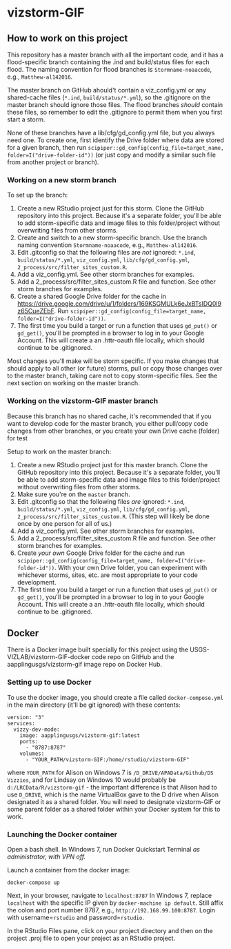 # vizstorm-GIF

## How to work on this project

This repository has a master branch with all the important code, and it has a flood-specific branch containing the .ind and build/status files for each flood. The naming convention for flood branches is `Stormname-noaacode`, e.g., `Matthew-al142016`.

The master branch on GitHub ahould't contain a viz_config.yml or any shared-cache files (`*.ind`, `build/status/*.yml`), so the .gitignore on the master branch should ignore those files. The flood branches *should* contain these files, so remember to edit the .gitignore to permit them when you first start a storm.

None of these branches have a lib/cfg/gd_config.yml file, but you always need one. To create one, first identify the Drive folder where data are stored for a given branch, then run `scipiper::gd_config(config_file=target_name, folder=I("drive-folder-id"))` (or just copy and modify a similar such file from another project or branch).

### Working on a new storm branch

To set up the branch:
1. Create a new RStudio project just for this storm. Clone the GitHub repository into this project. Because it's a separate folder, you'll be able to add storm-specific data and image files to this folder/project without overwriting files from other storms.
1. Create and switch to a new storm-specific branch. Use the branch naming convention `Stormname-noaacode`, e.g., `Matthew-al142016`.
1. Edit .gitconfig so that the following files are *not* ignored: `*.ind`, `build/status/*.yml`, `viz_config.yml`, `lib/cfg/gd_config.yml`, `2_process/src/filter_sites_custom.R`.
1. Add a viz_config.yml. See other storm branches for examples.
1. Add a 2_process/src/filter_sites_custom.R file and function. See other storm branches for examples.
1. Create a shared Google Drive folder for the cache in https://drive.google.com/drive/u/1/folders/169KSGMULk6eJxBTsIDQ0l9z65CueZEbF. Run `scipiper::gd_config(config_file=target_name, folder=I("drive-folder-id"))`.
1. The first time you build a target or run a function that uses `gd_put()` or `gd_get()`, you'll be prompted in a browser to log in to your Google Account. This will create a an .httr-oauth file locally, which should continue to be .gitignored.

Most changes you'll make will be storm specific. If you make changes that should apply to all other (or future) storms, pull or copy those changes over to the master branch, taking care not to copy storm-specific files. See the next section on working on the master branch.

### Working on the vizstorm-GIF master branch

Because this branch has no shared cache, it's recommended that if you want to develop code for the master branch, you either pull/copy code changes from other branches, or you create your own Drive cache (folder) for test

Setup to work on the master branch:
1. Create a new RStudio project just for this master branch. Clone the GitHub repository into this project. Because it's a separate folder, you'll be able to add storm-specific data and image files to this folder/project without overwriting files from other storms.
1. Make sure you're on the `master` branch.
1. Edit .gitconfig so that the following files *are* ignored: `*.ind`, `build/status/*.yml`, `viz_config.yml`, `lib/cfg/gd_config.yml`, `2_process/src/filter_sites_custom.R`. (This step will likely be done once by one person for all of us.)
1. Add a viz_config.yml. See other storm branches for examples.
1. Add a 2_process/src/filter_sites_custom.R file and function. See other storm branches for examples.
1. Create *your own* Google Drive folder for the cache and run `scipiper::gd_config(config_file=target_name, folder=I("drive-folder-id"))`. With your own Drive folder, you can experiment with whichever storms, sites, etc. are most appropriate to your code development.
1. The first time you build a target or run a function that uses `gd_put()` or `gd_get()`, you'll be prompted in a browser to log in to your Google Account. This will create a an .httr-oauth file locally, which should continue to be .gitignored.


## Docker

There is a Docker image built specially for this project using the USGS-VIZLAB/vizstorm-GIF-docker code repo on GitHub and the aapplingusgs/vizstorm-gif image repo on Docker Hub.

### Setting up to use Docker

To use the docker image, you should create a file called `docker-compose.yml` in the main directory (it'll be git ignored) with these contents:

```
version: "3"
services:
  vizzy-dev-mode:
    image: aapplingusgs/vizstorm-gif:latest
    ports:
      - "8787:8787"
    volumes:
      - "YOUR_PATH/vizstorm-GIF:/home/rstudio/vizstorm-GIF"
```

where `YOUR_PATH` for Alison on Windows 7 is `/D_DRIVE/APAData/Github/DS Vizzies`, and for Lindsay on Windows 10 would probably be `d:/LRCData/R/vizstorm-gif` - the important difference is that Alison had to use `D_DRIVE`, which is the name VirtualBox gave to the D drive when Alison designated it as a shared folder. You will need to designate vizstorm-GIF or some parent folder as a shared folder within your Docker system for this to work.

### Launching the Docker container

Open a bash shell. <win7>In Windows 7, run Docker Quickstart Terminal <em>as administrator, with VPN off.</em></win7>

Launch a container from the docker image:
```
docker-compose up
```

Next, in your browser, navigate to `localhost:8787` <win7>In Windows 7, replace `localhost` with the specific IP given by `docker-machine ip default`. Still affix the colon and port number 8787, e.g., `http://192.168.99.100:8787`.</win7> Login with username=`rstudio` and password=`rstudio`.

In the RStudio Files pane, click on your project directory and then on the project .proj file to open your project as an RStudio project.
